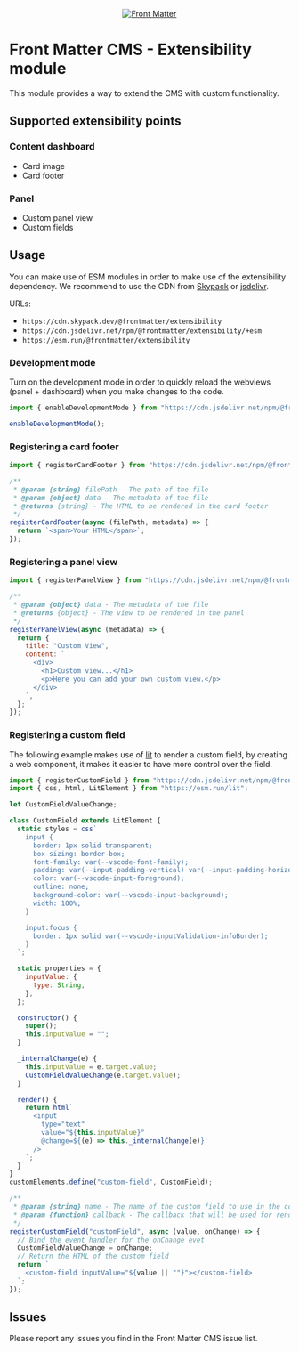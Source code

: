 <p align="center">
  <a href="https://frontmatter.codes">
    <img alt="Front Matter" src="https://eliostruyf.gallerycdn.vsassets.io/extensions/eliostruyf/vscode-front-matter/8.3.0/1676389253876/Microsoft.VisualStudio.Services.Icons.Default">
  </a>
</p>

# Front Matter CMS - Extensibility module

This module provides a way to extend the CMS with custom functionality.

## Supported extensibility points

### Content dashboard

- Card image
- Card footer

### Panel

- Custom panel view
- Custom fields

## Usage

You can make use of ESM modules in order to make use of the extensibility dependency. We recommend to use the CDN from [Skypack](https://www.skypack.dev/) or [jsdelivr](https://www.jsdelivr.com/).

URLs:

- `https://cdn.skypack.dev/@frontmatter/extensibility`
- `https://cdn.jsdelivr.net/npm/@frontmatter/extensibility/+esm`
- `https://esm.run/@frontmatter/extensibility`

### Development mode

Turn on the development mode in order to quickly reload the webviews (panel + dashboard) when you make changes to the code.

```js
import { enableDevelopmentMode } from "https://cdn.jsdelivr.net/npm/@frontmatter/extensibility/+esm";

enableDevelopmentMode();
```

### Registering a card footer

```js
import { registerCardFooter } from "https://cdn.jsdelivr.net/npm/@frontmatter/extensibility/+esm";

/**
 * @param {string} filePath - The path of the file
 * @param {object} data - The metadata of the file
 * @returns {string} - The HTML to be rendered in the card footer
 */
registerCardFooter(async (filePath, metadata) => {
  return `<span>Your HTML</span>`;
});
```

### Registering a panel view

```js
import { registerPanelView } from "https://cdn.jsdelivr.net/npm/@frontmatter/extensibility/+esm";

/**
 * @param {object} data - The metadata of the file
 * @returns {object} - The view to be rendered in the panel
 */
registerPanelView(async (metadata) => {
  return {
    title: "Custom View",
    content: `
      <div>
        <h1>Custom view...</h1>
        <p>Here you can add your own custom view.</p>
      </div>
    `,
  };
});
```

### Registering a custom field

The following example makes use of [lit](https://lit.dev/) to render a custom field, by creating a web component, it makes it easier to have more control over the field.

```js
import { registerCustomField } from "https://cdn.jsdelivr.net/npm/@frontmatter/extensibility/+esm";
import { css, html, LitElement } from "https://esm.run/lit";

let CustomFieldValueChange;

class CustomField extends LitElement {
  static styles = css`
    input {
      border: 1px solid transparent;
      box-sizing: border-box;
      font-family: var(--vscode-font-family);
      padding: var(--input-padding-vertical) var(--input-padding-horizontal);
      color: var(--vscode-input-foreground);
      outline: none;
      background-color: var(--vscode-input-background);
      width: 100%;
    }

    input:focus {
      border: 1px solid var(--vscode-inputValidation-infoBorder);
    }
  `;

  static properties = {
    inputValue: {
      type: String,
    },
  };

  constructor() {
    super();
    this.inputValue = "";
  }

  _internalChange(e) {
    this.inputValue = e.target.value;
    CustomFieldValueChange(e.target.value);
  }

  render() {
    return html`
      <input
        type="text"
        value="${this.inputValue}"
        @change=${(e) => this._internalChange(e)}
      />
    `;
  }
}
customElements.define("custom-field", CustomField);

/**
 * @param {string} name - The name of the custom field to use in the content-type
 * @param {function} callback - The callback that will be used for rendering the custom field
 */
registerCustomField("customField", async (value, onChange) => {
  // Bind the event handler for the onChange evet
  CustomFieldValueChange = onChange;
  // Return the HTML of the custom field
  return `
    <custom-field inputValue="${value || ""}"></custom-field>
  `;
});
```

## Issues

Please report any issues you find in the Front Matter CMS issue list.
